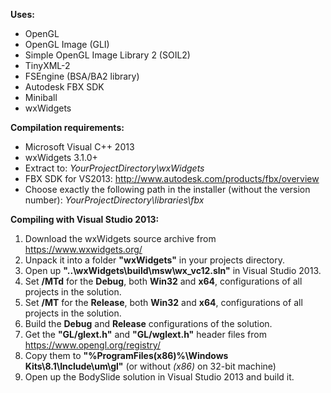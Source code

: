 **Uses:**
* OpenGL
* OpenGL Image (GLI)
* Simple OpenGL Image Library 2 (SOIL2)
* TinyXML-2
* FSEngine (BSA/BA2 library)
* Autodesk FBX SDK
* Miniball
* wxWidgets

**Compilation requirements:**
* Microsoft Visual C++ 2013
* wxWidgets 3.1.0+
 * Extract to: _YourProjectDirectory\wxWidgets_
* FBX SDK for VS2013: http://www.autodesk.com/products/fbx/overview
 * Choose exactly the following path in the installer (without the version number): _YourProjectDirectory\libraries\fbx_

**Compiling with Visual Studio 2013:**

1. Download the wxWidgets source archive from https://www.wxwidgets.org/
2. Unpack it into a folder **"wxWidgets"** in your projects directory.
3. Open up **"..\wxWidgets\build\msw\wx_vc12.sln"** in Visual Studio 2013.
4. Set **/MTd** for the **Debug**, both **Win32** and **x64**, configurations of all projects in the solution.
5. Set **/MT** for the **Release**, both **Win32** and **x64**, configurations of all projects in the solution.
6. Build the **Debug** and **Release** configurations of the solution.
7. Get the **"GL/glext.h"** and **"GL/wglext.h"** header files from https://www.opengl.org/registry/
8. Copy them to **"%ProgramFiles(x86)%\Windows Kits\8.1\Include\um\gl"** (or without *(x86)* on 32-bit machine)
9. Open up the BodySlide solution in Visual Studio 2013 and build it.